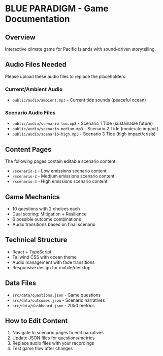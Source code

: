 # BLUE PARADIGM - Game Documentation

## Overview
Interactive climate game for Pacific Islands with sound-driven storytelling.

## Audio Files Needed
Please upload these audio files to replace the placeholders:

### Current/Ambient Audio
- `public/audio/ambient.mp3` - Current tide sounds (peaceful ocean)

### Scenario Audio Files  
- `public/audio/scenario-low.mp3` - Scenario 1 Tide (sustainable future)
- `public/audio/scenario-medium.mp3` - Scenario 2 Tide (moderate impact)  
- `public/audio/scenario-high.mp3` - Scenario 3 Tide (high impact/crisis)

## Content Pages
The following pages contain editable scenario content:

- `/scenario-1` - Low emissions scenario content
- `/scenario-2` - Medium emissions scenario content  
- `/scenario-3` - High emissions scenario content

## Game Mechanics
- 10 questions with 2 choices each
- Dual scoring: Mitigation + Resilience
- 6 possible outcome combinations
- Audio transitions based on final scenario

## Technical Structure
- React + TypeScript
- Tailwind CSS with ocean theme
- Audio management with fade transitions
- Responsive design for mobile/desktop

## Data Files
- `src/data/questions.json` - Game questions
- `src/data/outcomes.json` - Scenario narratives  
- `src/data/dashboard.json` - 2050 metrics

## How to Edit Content
1. Navigate to scenario pages to edit narratives
2. Update JSON files for questions/metrics
3. Replace audio files with your recordings
4. Test game flow after changes